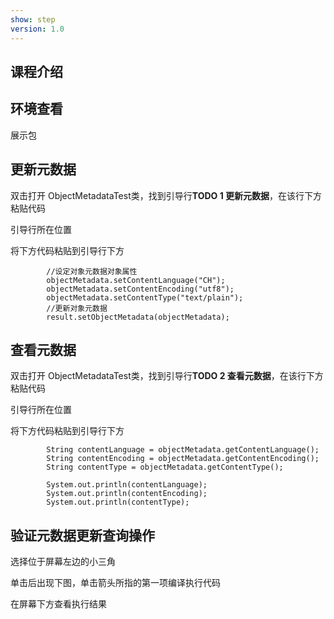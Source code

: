 ```yaml
---
show: step
version: 1.0 
---
```


## 课程介绍



## 环境查看

展示包

## 更新元数据

双击打开 ObjectMetadataTest类，找到引导行**TODO 1 更新元数据**，在该行下方粘贴代码

引导行所在位置



将下方代码粘贴到引导行下方

```
        //设定对象元数据对象属性
        objectMetadata.setContentLanguage("CH");
        objectMetadata.setContentEncoding("utf8");
        objectMetadata.setContentType("text/plain");
        //更新对象元数据
        result.setObjectMetadata(objectMetadata);
```



## 查看元数据

双击打开 ObjectMetadataTest类，找到引导行**TODO 2 查看元数据**，在该行下方粘贴代码

引导行所在位置



将下方代码粘贴到引导行下方

```
        String contentLanguage = objectMetadata.getContentLanguage();
        String contentEncoding = objectMetadata.getContentEncoding();
        String contentType = objectMetadata.getContentType();

        System.out.println(contentLanguage);
        System.out.println(contentEncoding);
        System.out.println(contentType);
```

## 验证元数据更新查询操作

选择位于屏幕左边的小三角



单击后出现下图，单击箭头所指的第一项编译执行代码



在屏幕下方查看执行结果


